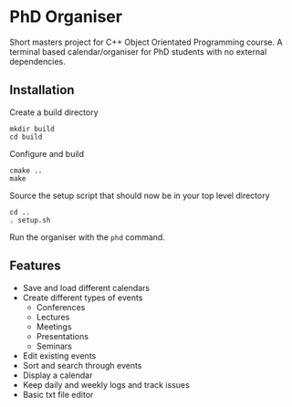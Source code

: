 # PhD Organiser

Short masters project for C++ Object Orientated Programming course.
A terminal based calendar/organiser for PhD students with no external dependencies.

## Installation

Create a build directory

```
mkdir build
cd build
```

Configure and build

```
cmake ..
make
```

Source the setup script that should now be in your top level directory

```
cd ..
. setup.sh
```

Run the organiser with the `phd` command.

## Features

* Save and load different calendars
* Create different types of events
  * Conferences
  * Lectures
  * Meetings
  * Presentations
  * Seminars
* Edit existing events
* Sort and search through events
* Display a calendar
* Keep daily and weekly logs and track issues
* Basic txt file editor
